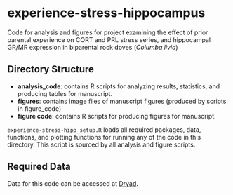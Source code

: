 # experience-stress-hippocampus
 Code for analysis and figures for project examining the effect of prior parental experience on CORT and PRL stress series, and hippocampal GR/MR expression in biparental rock doves (*Columba livia*)

## Directory Structure 
* **analysis_code**: contains R scripts for analyzing results, statistics, and producing tables for manuscript.
* **figures**: contains image files of manuscript figures (produced by scripts in figure_code)
* **figure code**: contains R scripts for producing figures for manuscript. 

`experience-stress-hipp_setup.R` loads all required packages, data, functions, and plotting functions for running any of the code in this directory. This script is sourced by all analysis and figure scripts. 

## Required Data
Data for this code can be accessed at [Dryad](https://doi.org/10.25338/B8KK91). 


